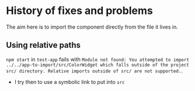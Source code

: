 # History of fixes and problems

The aim here is to import the component directly from the file it lives in.

## Using relative paths

`npm start` in `test-app` fails with `Module not found: You attempted to import ../../app-to-import/src/ColorWidget which falls outside of the project src/ directory. Relative imports outside of src/ are not supported.`.

- I try then to use a symbolic link to put into `src`
